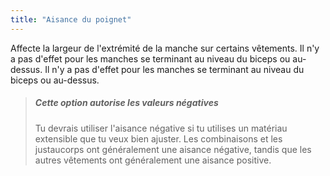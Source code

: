 ```yaml
---
title: "Aisance du poignet"
---
```


Affecte la largeur de l'extrémité de la manche sur certains vêtements. Il n'y a pas d'effet pour les manches se terminant au niveau du biceps ou au-dessus. Il n'y a pas d'effet pour les manches se terminant au niveau du biceps ou au-dessus.

> ##### Cette option autorise les valeurs négatives
> 
> Tu devrais utiliser l'aisance négative si tu utilises un matériau extensible que tu veux bien ajuster. Les combinaisons et les justaucorps ont généralement une aisance négative, tandis que les autres vêtements ont généralement une aisance positive.
